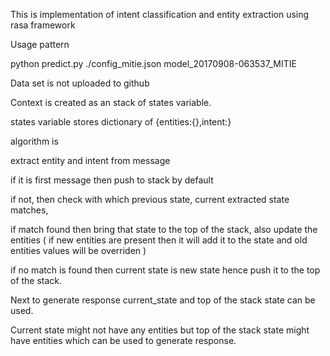 This is implementation of intent classification and entity extraction using rasa framework

Usage pattern

python predict.py ./config_mitie.json model_20170908-063537_MITIE

Data set is not uploaded to github

Context is created as an stack of states variable.

states variable stores dictionary of {entities:{},intent:}

algorithm is

extract entity and intent from message

if it is first message then push to stack by default

if not, then check with which previous state, current extracted state matches,

if match found then bring that state to the top of the stack, also update the entities ( if new entities are present then it will add it to the state and old entities values will be overriden )

if no match is found then current state is new state hence push it to the top of the stack.

Next to generate response current_state and top of the stack state can be used. 

Current state might not have any entities but top of the stack state might have entities which can be used to generate response.

